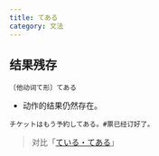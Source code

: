 ```yaml
---
title: てある
category: 文法
---
```


## 结果残存

`〔他动词て形〕てある`

- 动作的结果仍然存在。

```example
チケットはもう予約してある。#票已经订好了。
```

> 对比「[ている・てある](teiru-tearu)」
